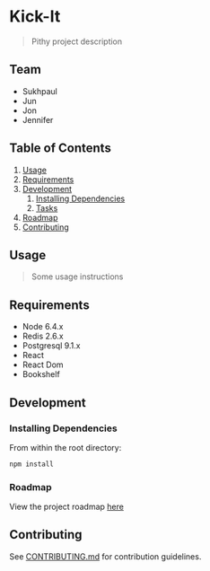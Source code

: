 # Kick-It

> Pithy project description

## Team

  - Sukhpaul	
  - Jun
  - Jon
  - Jennifer

## Table of Contents

1. [Usage](#Usage)
1. [Requirements](#requirements)
1. [Development](#development)
    1. [Installing Dependencies](#installing-dependencies)
    1. [Tasks](#tasks)
1. [Roadmap](#roadmap)
1. [Contributing](#contributing)

## Usage

> Some usage instructions

## Requirements

- Node 6.4.x
- Redis 2.6.x
- Postgresql 9.1.x
- React 
- React Dom
- Bookshelf


## Development

### Installing Dependencies

From within the root directory:

```sh
npm install

```

### Roadmap

View the project roadmap [here](https://docs.google.com/spreadsheets/d/1qkRlhX1GWzJUIaWlSYld8MfT_dghMijEht2lY9cI8IQ/edit#gid=0)


## Contributing

See [CONTRIBUTING.md](CONTRIBUTING.md) for contribution guidelines.